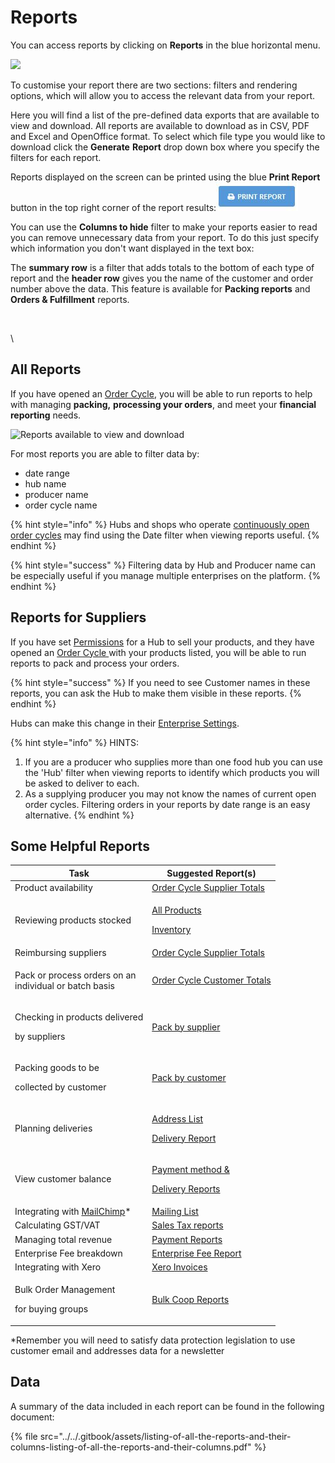 # Reports

You can access reports by clicking on **Reports** in the blue horizontal menu. &#x20;

![](../../.gitbook/assets/screen-shot-2019-12-04-at-2.17.42-pm.png)

To customise your report there are two sections: filters and rendering options, which will allow you to access the relevant data from your report.

Here you will find a list of the pre-defined data exports that are available to view and download. All reports are available to download as in CSV, PDF and Excel and OpenOffice format. To select which file type you would like to download click the **Generate** **Report** drop down box where you specify the filters for each report.&#x20;

Reports displayed on the screen can be printed using the blue **Print Report** button in the top right corner of the report results:<img src="../../.gitbook/assets/print report.JPG" alt="" data-size="line">&#x20;

You can use the **Columns to hide** filter to make your reports easier to read you can remove unnecessary data from your report. To do this just specify which information you don't want displayed in the text box: <img src="https://lh3.googleusercontent.com/Qh0uJbt76cQh-ryGCchdYybWp5X8KMdnG-VHLH-V1dU9pEniHMHOZc6mvuKzOdYM-NX4psrML2FhiLVTi45MCuKHDSD2UgQgo_Q5JsgEWRB-96m4jFbcRX1uQpUWpePstKXozJLW4efJD8P2D1rNMA4Bv8SSU3DhAQlMdX-Soq91r2qBf3l33XpS" alt="" data-size="line">

The **summary row** is a filter that adds totals to the bottom of each type of report and the **header row** gives you the name of the customer and order number above the data. This feature is available for **Packing reports** and **Orders & Fulfillment** reports.

<figure><img src="https://lh5.googleusercontent.com/7Fy8U08VYFOm21kwDqHkYf1N0k7PgYAjMoX_eq619BgHdC_lOoDrTJGsZJ_FlnpTNNA-NAC-GKxB2iD4IiCWIGDceUMZjWRUwd9NbLanot6JZ4V5AsmL3NRAiJ9gOGymDwEgRZZUsgeoGjNlSK6tiowhzdQ5cTx9RzzDnBHfAQqX1nzUbupY9pOv" alt=""><figcaption></figcaption></figure>



\


## All Reports

If you have opened an [Order Cycle](../shopfront/order-cycle/), you will be able to run reports to help with managing **packing,** **processing your orders**, and meet your **financial reporting** needs.

![Reports available to view and download](../../.gitbook/assets/screen-shot-2019-12-04-at-2.28.38-pm.png)

For most reports you are able to filter data by:

* date range
* hub name
* producer name
* order cycle name

{% hint style="info" %}
Hubs and shops who operate [continuously open order cycles](../shopfront/order-cycle/) may find using the Date filter when viewing reports useful.
{% endhint %}

{% hint style="success" %}
Filtering data by Hub and Producer name can be especially useful if you manage multiple enterprises on the platform.
{% endhint %}

## Reports for Suppliers&#x20;

If you have set [Permissions](../enterprise-profile/enterprise-to-enterprise-permissions-e2es.md) for a Hub to sell your products, and they have opened an [Order Cycle ](../shopfront/order-cycle/order-cycles-for-hubs.md)with your products listed, you will be able to run reports to pack and process your orders.&#x20;

{% hint style="success" %}
If you need to see Customer names in these reports, you can ask the Hub to make them visible in these reports.&#x20;
{% endhint %}

Hubs can make this change in their [Enterprise Settings](../enterprise-profile/enterprise-settings.md).

{% hint style="info" %}
HINTS:&#x20;

1. If you are a producer who supplies more than one food hub you can use the 'Hub' filter when viewing reports to identify which products you will be asked to deliver to each.
2. As a supplying producer you may not know the names of current open order cycles.  Filtering orders in your reports by date range is an easy alternative.
{% endhint %}

## Some Helpful Reports

| Task                                                                                                               | Suggested Report(s)                                                                                                                                                                       |
| ------------------------------------------------------------------------------------------------------------------ | ----------------------------------------------------------------------------------------------------------------------------------------------------------------------------------------- |
| Product availability                                                                                               | [Order Cycle Supplier Totals](order-reports.md#order-cycle-supplier-totals)                                                                                                               |
| Reviewing products stocked                                                                                         | <p><a href="reports-for-hub-management.md#product-management">All Products</a></p><p><a href="reports-for-hub-management.md#product-management">Inventory</a></p>                         |
| Reimbursing suppliers                                                                                              | [Order Cycle Supplier Totals](order-reports.md#order-cycle-supplier-totals)                                                                                                               |
| <p>Pack or process orders on an <br>individual or batch basis</p>                                                  | [Order Cycle Customer Totals](order-reports.md#order-cycle-customer-totals)                                                                                                               |
| <p>Checking in products delivered</p><p>by suppliers</p>                                                           | [Pack by supplier](packing-reports.md#pack-by-supplier)                                                                                                                                   |
| <p>Packing goods to be </p><p>collected by customer</p>                                                            | [Pack by customer](packing-reports.md#pack-by-customer)                                                                                                                                   |
| Planning deliveries                                                                                                | <p><a href="reports-for-hub-management.md#addresses">Address List</a></p><p><a href="reports-for-hub-management.md#order-cycle-management">Delivery Report</a></p>                        |
| View customer balance                                                                                              | <p><a href="reports-for-hub-management.md#order-cycle-management">Payment method &#x26;</a></p><p><a href="reports-for-hub-management.md#order-cycle-management">Delivery Reports</a></p> |
| Integrating with [MailChimp](../../complementary-tools-software/communication.md#integrating-mailchimp-with-ofn)\* | [Mailing List](reports-for-hub-management.md#mailing-list)                                                                                                                                |
| Calculating GST/VAT                                                                                                | [Sales Tax reports](payment-and-tax-reports.md#sales-tax)                                                                                                                                 |
| Managing total revenue                                                                                             | [Payment Reports](payment-and-tax-reports.md#payment-reports)                                                                                                                             |
| Enterprise Fee breakdown                                                                                           | [Enterprise Fee Report](reports-for-hub-management.md#enterprise-fees)                                                                                                                    |
| Integrating with Xero                                                                                              | [Xero Invoices](payment-and-tax-reports.md#xero-invoices)                                                                                                                                 |
| <p>Bulk Order Management </p><p>for buying groups</p>                                                              | [Bulk Coop Reports](reports-for-bulk-order-management.md)                                                                                                                                 |

\*Remember you will need to satisfy data protection legislation to use customer email and addresses data for a newsletter

## Data

A summary of the data included in each report can be found in the following document:

{% file src="../../.gitbook/assets/listing-of-all-the-reports-and-their-columns-listing-of-all-the-reports-and-their-columns.pdf" %}



##



##

##
